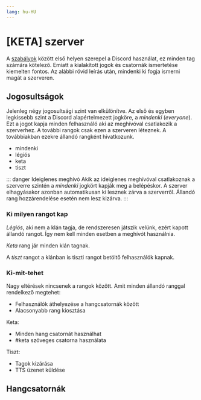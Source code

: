 ```yaml
---
lang: hu-HU
---
```


# [KETA] szerver

A [szabályok](/keta/szabalyok.md) között első helyen szerepel a Discord használat, ez minden tag számára kötelező. Emiatt a kialakított jogok és csatornák ismertetése kiemelten fontos. Az alábbi rövid leírás után, mindenki ki fogja ismerni magát a szerveren.

## Jogosultságok

Jelenleg négy jogosultsági szint van elkülönítve. Az első és egyben legkissebb szint a Discord alapértelmezett jogköre, a _mindenki_ (_everyone_). Ezt a jogot kapja minden felhasználó aki az meghívóval csatlakozik a szerverhez. A további rangok csak ezen a szerveren léteznek. A továbbiakban ezekre állandó rangként hivatkozunk.

* mindenki
* légiós
* keta
* tiszt

::: danger Ideiglenes meghívó
Akik az ideiglenes meghívóval csatlakoznak a szerverre szintén a _mindenki_ jogkört kapják meg a belépéskor. A szerver elhagyásakor azonban automatikusan ki lesznek zárva a szerverről. Állandó rang hozzárendelése esetén nem lesz kizárva.
:::

### Ki milyen rangot kap

_Légiós_, aki nem a klán tagja, de rendszeresen játszik velünk, ezért kapott állandó rangot. Így nem kell minden esetben a meghívót használnia.

_Keta_ rang jár minden klán tagnak.

A _tiszt_ rangot a klánban is tiszti rangot betöltő felhasználók kapnak.

### Ki-mit-tehet

Nagy eltérések nincsenek a rangok között. Amit minden állandó ranggal rendelkező megtehet:
* Felhasználók áthelyezése a hangcsatornák között
* Alacsonyabb rang kiosztása

Keta:
* Minden hang csatornát használhat
* #keta szöveges csatorna használata

Tiszt:
* Tagok kizárása
* TTS üzenet küldése

## Hangcsatornák

